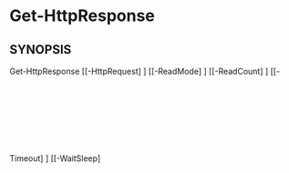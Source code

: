 ﻿---
external help file: powershai-help.xml
schema: 2.0.0
powershai: true
---

# Get-HttpResponse

## SYNOPSIS <!--!= @#Synop !-->
Get-HttpResponse [[-HttpRequest] <Object>] [[-ReadMode] <Object>] [[-ReadCount] <Object>] [[-Timeout] <Object>] [[-WaitSleep] <Object>] [-ForceEnd] [-StreamsOnly] [<CommonParameters>]

## SYNTAX <!--!= @#Syntax !-->

```
Get-HttpResponse [<CommonParameters>]
```

## PARAMETERS <!--!= @#Params !-->

### -ForceEnd
Ensemble de paramètres : (Tous)
Type : switch
Alias :
Valeurs acceptées :
Requis : false
Position : Nommé
Valeur par défaut :
Accepter l'entrée de pipeline : false
Accepter les caractères génériques :

```yml
Ensemble de paramètres : (Tous)
Type : 
Alias : 
Valeurs acceptées : 
Requis : false
Position : nommé
Valeur par défaut : None
Accepter l'entrée de pipeline : false
Accepter les caractères génériques : false
```

### -HttpRequest
Ensemble de paramètres : (Tous)
Type : Object
Alias :
Valeurs acceptées :
Requis : false
Position : 0
Valeur par défaut :
Accepter l'entrée de pipeline : true (ByValue)
Accepter les caractères génériques :

```yml
Ensemble de paramètres : (Tous)
Type : 
Alias : 
Valeurs acceptées : 
Requis : false
Position : nommé
Valeur par défaut : None
Accepter l'entrée de pipeline : false
Accepter les caractères génériques : false
```

### -ReadCount
Ensemble de paramètres : (Tous)
Type : Object
Alias :
Valeurs acceptées :
Requis : false
Position : 2
Valeur par défaut :
Accepter l'entrée de pipeline : false
Accepter les caractères génériques :

```yml
Ensemble de paramètres : (Tous)
Type : 
Alias : 
Valeurs acceptées : 
Requis : false
Position : nommé
Valeur par défaut : None
Accepter l'entrée de pipeline : false
Accepter les caractères génériques : false
```

### -ReadMode
Ensemble de paramètres : (Tous)
Type : Object
Alias :
Valeurs acceptées :
Requis : false
Position : 1
Valeur par défaut :
Accepter l'entrée de pipeline : false
Accepter les caractères génériques :

```yml
Ensemble de paramètres : (Tous)
Type : 
Alias : 
Valeurs acceptées : 
Requis : false
Position : nommé
Valeur par défaut : None
Accepter l'entrée de pipeline : false
Accepter les caractères génériques : false
```

### -StreamsOnly
Ensemble de paramètres : (Tous)
Type : switch
Alias :
Valeurs acceptées :
Requis : false
Position : Nommé
Valeur par défaut :
Accepter l'entrée de pipeline : false
Accepter les caractères génériques :

```yml
Ensemble de paramètres : (Tous)
Type : 
Alias : 
Valeurs acceptées : 
Requis : false
Position : nommé
Valeur par défaut : None
Accepter l'entrée de pipeline : false
Accepter les caractères génériques : false
```

### -Timeout
Ensemble de paramètres : (Tous)
Type : Object
Alias :
Valeurs acceptées :
Requis : false
Position : 3
Valeur par défaut :
Accepter l'entrée de pipeline : false
Accepter les caractères génériques :

```yml
Ensemble de paramètres : (Tous)
Type : 
Alias : 
Valeurs acceptées : 
Requis : false
Position : nommé
Valeur par défaut : None
Accepter l'entrée de pipeline : false
Accepter les caractères génériques : false
```

### -WaitSleep
Ensemble de paramètres : (Tous)
Type : Object
Alias :
Valeurs acceptées :
Requis : false
Position : 4
Valeur par défaut :
Accepter l'entrée de pipeline : false
Accepter les caractères génériques :

```yml
Ensemble de paramètres : (Tous)
Type : 
Alias : 
Valeurs acceptées : 
Requis : false
Position : nommé
Valeur par défaut : None
Accepter l'entrée de pipeline : false
Accepter les caractères génériques : false
```


<!--PowershaiAiDocBlockStart-->
_Traduit automatiquement en utilisant PowershAI et IA._
<!--PowershaiAiDocBlockEnd-->
